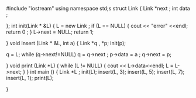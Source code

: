 #include "iostream"
using namespace std;s
struct Link {
Link *next ;
int data ;

};
int init(Link * &L)
{
L = new Link ;
if (L == NULL)
{
cout << "error" <<endl;
return  0 ;
}
L->next = NULL;
return 1;



}
void insert (Link * &L, int a)
{
Link *q , *p;
init(p);

q = L;
while (q->next!=NULL)
q = q->next ;
p->data = a ;
q->next = p;


}
void print (Link *L)
{
while (L != NULL) {
cout << L->data<<endl;
L = L->next;
}
}
int main ()
{
Link *L ;
init(L);
insert(L, 3);
insert(L, 5);
insert(L, 7);
insert(L, 1);
print(L);

}